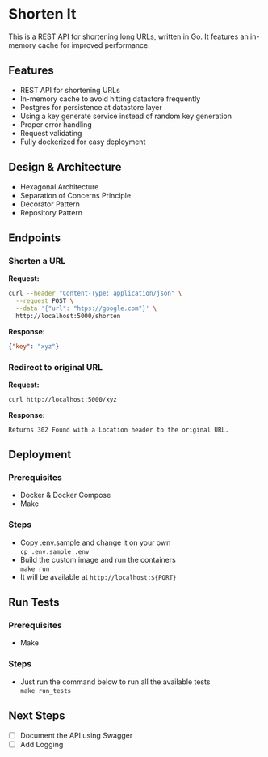 # Shorten It
This is a REST API for shortening long URLs, written in Go. It features an in-memory cache for improved performance.

## Features
- REST API for shortening URLs
- In-memory cache to avoid hitting datastore frequently
- Postgres for persistence at datastore layer
- Using a key generate service instead of random key generation
- Proper error handling 
- Request validating
- Fully dockerized for easy deployment

## Design & Architecture
- Hexagonal Architecture
- Separation of Concerns Principle
- Decorator Pattern
- Repository Pattern

## Endpoints
### Shorten a URL
**Request:**
```bash
curl --header "Content-Type: application/json" \
  --request POST \
  --data '{"url": "htps://google.com"}' \
  http://localhost:5000/shorten
```
**Response:**
```json
{"key": "xyz"}
```

### Redirect to original URL
**Request:**
```bash
curl http://localhost:5000/xyz
```
**Response:**
```
Returns 302 Found with a Location header to the original URL.
```

## Deployment
### Prerequisites
- Docker & Docker Compose
- Make
### Steps
- Copy .env.sample and change it on your own \
`cp .env.sample .env`
- Build the custom image and run the containers \
`make run`
- It will be available at `http://localhost:${PORT}`
## Run Tests
### Prerequisites
- Make
### Steps
- Just run the command below to run all the available tests \
`make run_tests`


## Next Steps
- [ ] Document the API using Swagger
- [ ] Add Logging
